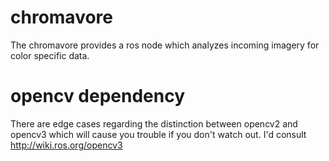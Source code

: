 # chromavore
The chromavore provides a ros node which analyzes incoming imagery for color specific data.

# opencv dependency

There are edge cases regarding the distinction between opencv2 and opencv3 which will cause
you trouble if you don't watch out.  I'd consult http://wiki.ros.org/opencv3
